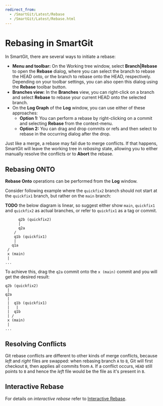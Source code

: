 ```yaml
---
redirect_from:
  - /SmartGit/Latest/Rebase
  - /SmartGit/Latest/Rebase.html
---
```


# Rebasing in SmartGit
In SmartGit, there are several ways to initiate a rebase:

- **Menu and toolbar:** On the Working tree window, select **Branch\|Rebase** to open the **Rebase** dialog, where you can select the branch to rebase the HEAD onto, or the branch to rebase onto the HEAD, respectively. 
Depending on your toolbar settings, you can also open this dialog using the **Rebase** toolbar button.
- **Branches view:** In the **Branches** view, you can right-click on a branch and select **Rebase** to rebase your current HEAD onto the selected branch.
- On the **Log Graph** of the **Log** window, you can use either of these approaches:
  - **Option 1:** You can perform a rebase by right-clicking on a commit and selecting **Rebase** from the context-menu. 
  - **Option 2:** You can drag and drop commits or refs and then select to rebase in the occurring dialog after the drop.

Just like a merge, a rebase may fail due to merge conflicts.
If that happens, SmartGit will leave the working tree in *rebasing* state, allowing you to either manually resolve the conflicts or to **Abort** the rebase.

## Rebasing ONTO

**Rebase Onto** operations can be performed from the **Log** window.

Consider following example where the `quickfix2` branch should not start at the `quickfix1` branch, but rather on the `main` branch:

**TODO** the below diagram is linear, so suggest either show `main`, `quickfix1` and `quickfix2` as actual branches, or refer to `quickfix1` as a tag or commit.

``` text
      q2b (quickfix2)
      |
      q2a
    /
    q1b (quickfix1)
    |
   q1a
 /
 x (main)
 |
...
```

To achieve this, drag the `q2a` commit onto the `x (main)` commit and you will get the desired result:

``` text
q2b (quickfix2)
 |
q2a
 |
 |  q1b (quickfix1)
 |   |
 |  q1b
 | /
 x (main)
 |
...
```



## Resolving Conflicts

Git rebase conflicts are different to other kinds of merge conflicts, because *left* and *right* files are swapped: when rebasing branch `A` to `B`, Git will first checkout `B`, then applies all commits from `A`.
If a conflict occurs, `HEAD` still points to `B` and hence the *left* file would be the file as it's present in `B`.

## Interactive Rebase

For details on *interactive rebase* refer to [Interactive Rebase](Rebase-Interactive.md).

